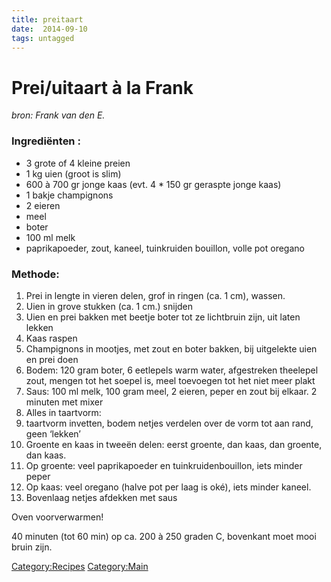 ```yaml
---
title: preitaart
date:  2014-09-10
tags: untagged
---
```

Prei/uitaart à la Frank
=======================

*bron: Frank van den E.*

### Ingrediënten :

-   3 grote of 4 kleine preien
-   1 kg uien (groot is slim)
-   600 à 700 gr jonge kaas (evt. 4 \* 150 gr geraspte jonge kaas)
-   1 bakje champignons
-   2 eieren
-   meel
-   boter
-   100 ml melk
-   paprikapoeder, zout, kaneel, tuinkruiden bouillon, volle pot oregano

### Methode:

1.  Prei in lengte in vieren delen, grof in ringen (ca. 1 cm), wassen.
2.  Uien in grove stukken (ca. 1 cm.) snijden
3.  Uien en prei bakken met beetje boter tot ze lichtbruin zijn, uit
    laten lekken
4.  Kaas raspen
5.  Champignons in mootjes, met zout en boter bakken, bij uitgelekte
    uien en prei doen
6.  Bodem: 120 gram boter, 6 eetlepels warm water, afgestreken theelepel
    zout, mengen tot het soepel is, meel toevoegen tot het niet meer
    plakt
7.  Saus: 100 ml melk, 100 gram meel, 2 eieren, peper en zout bij
    elkaar. 2 minuten met mixer
8.  Alles in taartvorm:
9.  taartvorm invetten, bodem netjes verdelen over de vorm tot aan rand,
    geen ‘lekken’
10. Groente en kaas in tweeën delen: eerst groente, dan kaas, dan
    groente, dan kaas.
11. Op groente: veel paprikapoeder en tuinkruidenbouillon, iets minder
    peper
12. Op kaas: veel oregano (halve pot per laag is oké), iets minder
    kaneel.
13. Bovenlaag netjes afdekken met saus

Oven voorverwarmen!

40 minuten (tot 60 min) op ca. 200 à 250 graden C, bovenkant moet mooi
bruin zijn.

<Category:Recipes> <Category:Main>

